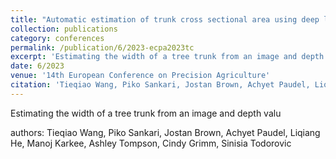 ```yaml
---
title: "Automatic estimation of trunk cross sectional area using deep learning"
collection: publications
category: conferences
permalink: /publication/6/2023-ecpa2023tc
excerpt: 'Estimating the width of a tree trunk from an image and depth values'
date: 6/2023
venue: '14th European Conference on Precision Agriculture'
citation: 'Tieqiao Wang, Piko Sankari, Jostan Brown, Achyet Paudel, Liqiang He, Manoj Karkee, Ashley Tompson, Cindy Grimm, Sinisia Todorovic'
---
```

Estimating the width of a tree trunk from an image and depth valu

authors: Tieqiao Wang, Piko Sankari, Jostan Brown, Achyet Paudel, Liqiang He, Manoj Karkee, Ashley Tompson, Cindy Grimm, Sinisia Todorovic